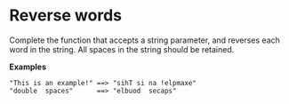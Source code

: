 # Reverse words

Complete the function that accepts a string parameter, and reverses each word in the string. All spaces in the string should be retained.

<b>Examples</b>
```
"This is an example!" ==> "sihT si na !elpmaxe"
"double  spaces"      ==> "elbuod  secaps"
```
